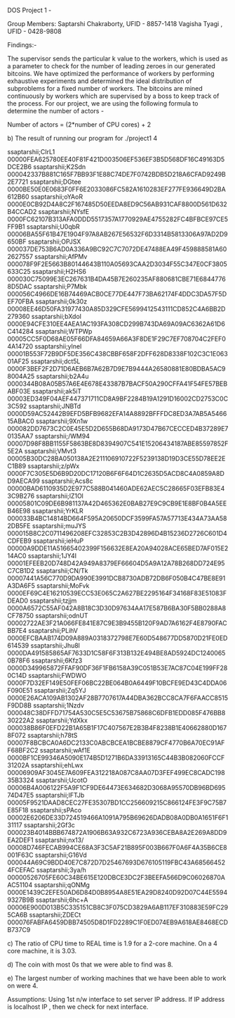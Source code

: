 DOS Project 1 - 

Group Members:
Saptarshi Chakraborty, UFID - 8857-1418
Vagisha Tyagi , UFID - 0428-9808

Findings:-

The supervisor sends the  particular k value to the workers, which is used as a parameter to check for the number of leading zeroes in our generated bitcoins. We have optimized the performance of workers by performing exhaustive experiments and determined the ideal distribution of subproblems for a fixed number of workers. The bitcoins are mined continuously by workers which are supervised by a boss to keep track of the process. For our project, we are using the following formula to determine the number of actors  -

Number of actors = (2*number of CPU cores) + 2

b) The result of running our program for
./project1 4

ssaptarshii;CIrL1        00000FEA625780EE40F81F421D003506EF536EF3B5D568DF16C49163D5DCE2B6
ssaptarshii;K2Sdn        000042337B881C165F7BB93F1E88C74DE7F0742BDB5D218A6CFAD9249B2E7721
ssaptarshii;DGtee        0000BE50E0E0683F0FF6E2033086FC582A1610283EF277FE936649D2BA612B60
ssaptarshii;oYAoR        0000E0CB92D4A8C2F167485D50EEDA8ED9C56AB931CAF8800D561D632B4CCAD2
ssaptarshii;NYsfE        0000FC62107B313AFA0DDD5517357A1770929AE4755282FC4BFBCE97CE5FF9B1
ssaptarshii;U0qbR        00006BA55F61B47E1904F97A8AB267E56532F6D3314B5813306A97AD2D9650BF
ssaptarshii;OPJSX        000037DE753B6AD0A336A9BC92C7C7072DE47488EA49F459888581A602627557
ssaptarshii;AfPMv        000078F9F2E5663B80144643B110A05693CAA2D3034F55C347E0CF3805633C25
ssaptarshii;H2HS6        000030C75099E3EC267631B4DA45B7E260235AF880681CBE71E68447768D5DAC
ssaptarshii;P7Mbk        000056C4966DE16B74469ACB0CE77DE447F73BA62174F4DDC3DA57F5DEF70FBA
ssaptarshii;0k30z        00008EE46D50FA31977430A85D329CFE5699412543111CD852C4A6BB2D279360
ssaptarshii;bXdol        0000E94CFE310EE4AEA1AC193FA308CD299B743DA69A09AC6362A61D6C414284
ssaptarshii;WTPWp        00005CC5F0D68AE05F66DFA84659A66A3F8DE1F29C7EF708704C2FEF04A14720
ssaptarshii;ylnel        00001B553F72B9DF5DE356C438CBBF658F2DFF628D8338F102C3C1E06301AF25
ssaptarshii;dct5L        0000F3BEF2F2D71D6AEB6B7A62B7D9E7B9444A26580881E80BDBA5AC98004A25
ssaptarshii;b2A4u        0000344B08A05B57A6E4E678E43387B7BACF50A290CFFA41F54FE57BEBABF03E
ssaptarshii;ak5iT        00003ED349F04AEF447371711CD8A9BF2284B19A1291D16002CD2753C0C3C592
ssaptarshii;JNBTd        0000D59AC52442B9EFD5BFB9682EFA14A8892BFFFDC8ED3A7AB5A546615ABAC0
ssaptarshii;9Xn1w        000082DD7673C2C0E45E5D2D655B68DA9173D47B67CECCED4B37289E70135AA7
ssaptarshii;/WM94        00007D98F8BB1155F5863BE8D8394907C541E15206434187ABE85597852F5E2A
ssaptarshii;VMvt3        00005B30DC28BA050138A2E211106910722F5239138D19D3CE55D78EE2EC1B89
ssaptarshii;z/pWx        0000F7C305E5D6B9D20DC17120B6F6F64D1C2635D5ACD8C4A0859A8DD9AECA99
ssaptarshii;Acs8c        00000BAD6110935D2E977C588B041460ADE62AEC5C28665F03EFB83E43C9B276
ssaptarshii;lZ1Ol        00005801C09DE6B981137A42D465362E0BAB27E9C9CB9E1E8BF0B4A5EEB46E98
ssaptarshii;YrKLR        000033B4BC14814BD664F595A20650DCF3599FA57A57713E434A73AA582DB5FE
ssaptarshii;muJYS        000015B8C2C0711496208EFC32853C2B3D42896D4B15236D2726C601D4CDFEB9
ssaptarshii;ieHuP        00000A9DDE11A51665402399F156632E8EA20A94028ACE65BED7AF015E214AC0
ssaptarshii;1JY4I        00001EFEEB20D748D42A949A8379EF66604D5A9A12A78B268DD724E95C7CB1D2
ssaptarshii;CN/Tk        00007441A56C770D9DA990E3991DCB8730ADB72DB6F050B4C47BE8E91A3DA6F5
ssaptarshii;MoFvk        0000EF69C4E16210539ECC53E065C2A627BE2295164F34168F83E51083FDEAD0
ssaptarshii;tzjjm        0000A6572C55AF042A8B18C3D30D97634AA17E587B6BA30F5BB0288A8CF78750
ssaptarshii;odnUT        00002722AE3F21A066FE841E87C9E3B9455B120F9AD7A6162F4E8790FACBB7E4
ssaptarshii;PLihV        0000EFCBAAB174D09A889A0318372798E7E60D548677DD5870D21FE0ED614539
ssaptarshii;Jhu8l        0000DA491585865AF7633D1C58F6F313B132E494BE8AD5924DC12400650B78F6
ssaptarshii;6Kfz3        0000D349965872FFAF90DF36F1FB6158A39C051B53E7AC87C04E199FF280C14D
ssaptarshii;FWDWO        0000F7D32EF149E50FEF06BC22BE064B0A6449F10BCFE9ED43C4DDA06F090E51
ssaptarshii;Zq5YJ        0000E26ACA109AB1302AF28B7707617A44DBA362BCC8CA7F6FAACC8515F9DD8B
ssaptarshii;1Nzdv        000048C38DFFD71754A530C5E5C53675B75868C6DFB1EDD085F476BB830222A2
ssaptarshii;YdXkx        000038B86F0EFD22B1A65B1F17C407567E2B3B4F8238B1E40662880D1678F072
ssaptarshii;h78tS        00007F8BCBCA0A6DC2133C0ABCBCEA1BCBE8879CF4770B6A70EC91AFF68BF2C2
ssaptarshii;wAf1E        0000BF1CE99346A5090E174B5D1271B6DA33913165C44B3B082060FCCF31202A
ssaptarshii;ehLwx        00006909AF3045E7A609FEA312218A087C8AA07D3FEF499EC8CADC19835B3324
ssaptarshii;UcotO        00006B4A006122F5A9F1CF9DE64473E634682D3068A95570DB96BD69574D47E5
ssaptarshii;lFTJb        00005F9521DAAD8CEC27FE35307BD1CC256609215C866124FE3F9C75B7E85F18
ssaptarshii;sPAco        00002E6206DE33D724519466A1091A795B69626DADB08A0DB0A1651F6F131117
ssaptarshii;2Gf3c        000023B4014BBB674872A1906B63A932C6723A936CEBA8A2E269A8DD9EA2DEF1
ssaptarshii;nx13/        00008D746FECAB994CE68A3F3C5AF21B895F003B667F0A6F4A35B6CE8001F63C
ssaptarshii;G16Vd        000044A69C9BDD40E7C872D7D25467693D676105119FBC43A685664524FCEFAC
ssaptarshii;3ya/h        00000526705FE60C34BE615E120DBCE3DC2F3BEEFA566D9C06026870AAC51104
ssaptarshii;qONMg        0000E1439C2EFE50AD6D84D0B8954A8E51EA29D8240D92D07C44E55949327B9B
ssaptarshii;6hc+A        00006E900D013B5C335151CB8C3F075CD3829A6AB117EF310883E59FC295CA6B
ssaptarshii;ZDECt        000076FABFA6459DBB74505D8D1FD2289C1F0ED074EB9A618AE8468ECDB737C9



c) The ratio of CPU time to REAL time is 1.9 for a 2-core machine. On a 4 core machine, it is 3.03.

d) The coin with most 0s that we were able to find was 8.

e) The largest number of working machines that we have been able to work on were 4.

Assumptions:
Using 1st n/w interface to set server IP address. If IP address is localhost IP , then we check for next interface. 



